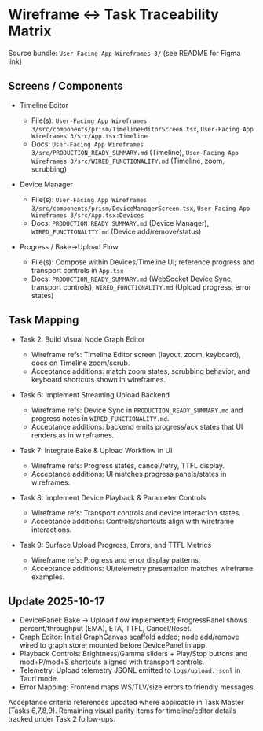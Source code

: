 # Wireframe ↔ Task Traceability Matrix

Source bundle: `User-Facing App Wireframes 3/` (see README for Figma link)

## Screens / Components

- Timeline Editor
  - File(s): `User-Facing App Wireframes 3/src/components/prism/TimelineEditorScreen.tsx`, `User-Facing App Wireframes 3/src/App.tsx:Timeline`
  - Docs: `User-Facing App Wireframes 3/src/PRODUCTION_READY_SUMMARY.md` (Timeline), `User-Facing App Wireframes 3/src/WIRED_FUNCTIONALITY.md` (Timeline, zoom, scrubbing)

- Device Manager
  - File(s): `User-Facing App Wireframes 3/src/components/prism/DeviceManagerScreen.tsx`, `User-Facing App Wireframes 3/src/App.tsx:Devices`
  - Docs: `PRODUCTION_READY_SUMMARY.md` (Device Manager), `WIRED_FUNCTIONALITY.md` (Device add/remove/status)

- Progress / Bake→Upload Flow
  - File(s): Compose within Devices/Timeline UI; reference progress and transport controls in `App.tsx`
  - Docs: `PRODUCTION_READY_SUMMARY.md` (WebSocket Device Sync, transport controls), `WIRED_FUNCTIONALITY.md` (Upload progress, error states)

## Task Mapping

- Task 2: Build Visual Node Graph Editor
  - Wireframe refs: Timeline Editor screen (layout, zoom, keyboard), docs on Timeline zoom/scrub.
  - Acceptance additions: match zoom states, scrubbing behavior, and keyboard shortcuts shown in wireframes.

- Task 6: Implement Streaming Upload Backend
  - Wireframe refs: Device Sync in `PRODUCTION_READY_SUMMARY.md` and progress notes in `WIRED_FUNCTIONALITY.md`.
  - Acceptance additions: backend emits progress/ack states that UI renders as in wireframes.

- Task 7: Integrate Bake & Upload Workflow in UI
  - Wireframe refs: Progress states, cancel/retry, TTFL display.
  - Acceptance additions: UI matches progress panels/states in wireframes.

- Task 8: Implement Device Playback & Parameter Controls
  - Wireframe refs: Transport controls and device interaction states.
  - Acceptance additions: Controls/shortcuts align with wireframe interactions.

- Task 9: Surface Upload Progress, Errors, and TTFL Metrics
  - Wireframe refs: Progress and error display patterns.
  - Acceptance additions: UI/telemetry presentation matches wireframe examples.
## Update 2025-10-17

- DevicePanel: Bake → Upload flow implemented; ProgressPanel shows percent/throughput (EMA), ETA, TTFL, Cancel/Reset.
- Graph Editor: Initial GraphCanvas scaffold added; node add/remove wired to graph store; mounted before DevicePanel in app.
- Playback Controls: Brightness/Gamma sliders + Play/Stop buttons and mod+P/mod+S shortcuts aligned with transport controls.
- Telemetry: Upload telemetry JSONL emitted to `logs/upload.jsonl` in Tauri mode.
- Error Mapping: Frontend maps WS/TLV/size errors to friendly messages.

Acceptance criteria references updated where applicable in Task Master (Tasks 6,7,8,9). Remaining visual parity items for timeline/editor details tracked under Task 2 follow-ups.

